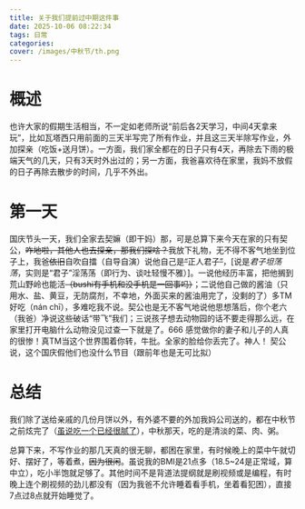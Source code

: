 ```yaml
---
title: 关于我们提前过中期这件事
date: 2025-10-06 08:22:34
tags: 日常
categories:
cover: /images/中秋节/th.png
---
```


# 概述
也许大家的假期生活相当，不一定如老师所说“前后各2天学习，中间4天拿来玩”，比如瓦塔西只用前面的三天半写完了所有作业，并且这三天半除写作业，外加探亲（吃饭+送月饼）。一方面，我们家全都在的日子只有4天，再除去下雨的极端天气的几天，只有3天时外出过的；另一方面，我爸喜欢待在家里，我妈不放假的日子再除去散步的时间，几乎不外出。
# 第一天
国庆节头一天，我们全家去契嫲（即干妈）那，可是总算下来今天在家的只有契公，<del>咋地啦，其他人也去探亲，那我们探啥？</del>我放下礼物，无不得不客气地坐到位子上，我爸<del>依旧</del>自吹自擂（自导自演）说他自己是<del>“</del>正人君子<del>”</del>，[说是<i>君子坦荡荡</i>，实则是“君子”淫荡荡（即行为、谈吐轻慢不雅）]。一说他经历丰富，把他搁到荒山野岭也能活<del>（bushi有手机和没手机是一回事吗）</del>；二说他自己做的酱油（只用水、盐、黄豆，无防腐剂，不幸地，外面买来的酱油用完了，没剩的了）多TM好吃（nán  chī），多难吃我不说。契公也是无不客气地说他思想落后，你个老六（我爸）净说这些破话“带飞”我们；三说孩子想去动物园的话不要走得那么远，在家里打开电脑什么动物没见过查一下就是了。666  感觉做你的妻子和儿子的人真的很惨！真TM当这个世界围着你转，牛批。全家的脸给你丢完了。神人！       契公说，这个国庆假他们也没什么节目（跟前年也是无可比拟）
# 总结
我们除了送给亲戚的几份月饼以外，有外婆不要的外加我妈公司送的，都在中秋节之前炫完了（<u>虽说吃一个已经很腻了</u>），中秋那天，吃的是清淡的菜、肉、粥。

总算下来，不写作业的那几天真的很无聊，都困在家里，有时候晚上的菜中午就切好、摆好了，等着煮，<del>因为很闲</del>。虽说我的BMI是21点多（18.5~24是正常域，算中立），吃小半饱就足够了。其他时间不是背道法提纲就是刷视频或是编程，有时晚上连个刷视频的劲儿都没有（因为我爸不允许睡着看手机，坐着看犯困），直接7点过8点就开始睡觉了。